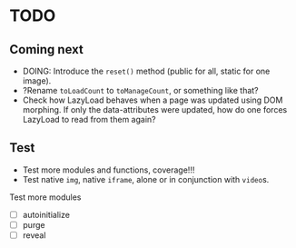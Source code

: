 # TODO

## Coming next

-   DOING: Introduce the `reset()` method (public for all, static for one image).
-   ?Rename `toLoadCount` to `toManageCount`, or something like that?
-   Check how LazyLoad behaves when a page was updated using DOM morphing.
    If only the data-attributes were updated, how do one forces LazyLoad to read from them again?

## Test

-   Test more modules and functions, coverage!!!
-   Test native `img`, native `iframe`, alone or in conjunction with `video`s.

Test more modules

-   [ ] autoinitialize
-   [ ] purge
-   [ ] reveal
